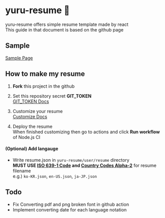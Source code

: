 # yuru-resume 📝
yuru-resume offers simple resume template made by react  
This guide in that document is based on the github page

## Sample
[Sample Page](https://lumyjuwon.github.io/yuru-resume/sample/)

## How to make my resume

1. **Fork** this project in the github  

2. Set this repository secret **GIT_TOKEN**  
[GIT_TOKEN Docs](https://github.com/lumyjuwon/yuru-resume/blob/master/docs/GIT_TOKEN.md)
   
3. Customize your resume  
[Customize Docs](https://github.com/lumyjuwon/yuru-resume/blob/master/docs/CUSTOMIZE.md)

4. Deploy the resume  
When finished customizing then go to actions and click **Run workflow** of Node.js CI

#### (Optional) Add langauge
- Write resume.json in `yuru-resume/user/resume` directory  
  **MUST USE [ISO 639-1 Code](https://en.wikipedia.org/wiki/List_of_ISO_639-1_codes) and [Country Codes Alpha-2](https://en.wikipedia.org/wiki/ISO_3166-1_alpha-2)** for resume filename  
e.g.) `ko-KR.json`, `en-US.json`, `ja-JP.json`

## Todo
- Fix Converting pdf and png broken font in github action
- Implement converting date for each language notation
